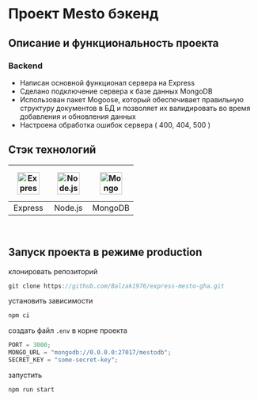 # Проект Mesto бэкенд

## Описание и функциональность проекта

### Backend

- Написан основной функционал сервера на Express
- Сделано подключение сервера к базе данных MongoDB
- Использован пакет Mogoose, который обеспечивает правильную структуру документов в БД и позволяет их валидировать во время добавления и обновления данных
- Настроена обработка ошибок сервера ( 400, 404, 500 )

## Стэк технологий

| <a href="https://expressjs.com/" target="_blank"><img style="margin: 10px" src="https://profilinator.rishav.dev/skills-assets/express-original-wordmark.svg" alt="Express.js" height="45" /></a> | <a href="https://nodejs.org/" target="_blank"><img style="margin: 10px" src="https://profilinator.rishav.dev/skills-assets/nodejs-original-wordmark.svg" alt="Node.js" height="45" /></a> | <a href="https://www.mongodb.com/" target="_blank"><img style="margin: 10px" src="https://profilinator.rishav.dev/skills-assets/mongodb-original-wordmark.svg" alt="MongoDB" height="45" /></a> |
| :---: | :---: | :---: |
| Express | Node.js | MongoDB |

<br>

## Запуск проекта в режиме production

клонировать репозиторий 

```javascript
git clone https://github.com/Balzak1976/express-mesto-gha.git
```

установить зависимости

```javascript
npm ci
```

создать файл `.env` в корне проекта

```javascript
PORT = 3000;
MONGO_URL = "mongodb://0.0.0.0:27017/mestodb";
SECRET_KEY = "some-secret-key";
```

запустить

```javascript
npm run start
```
